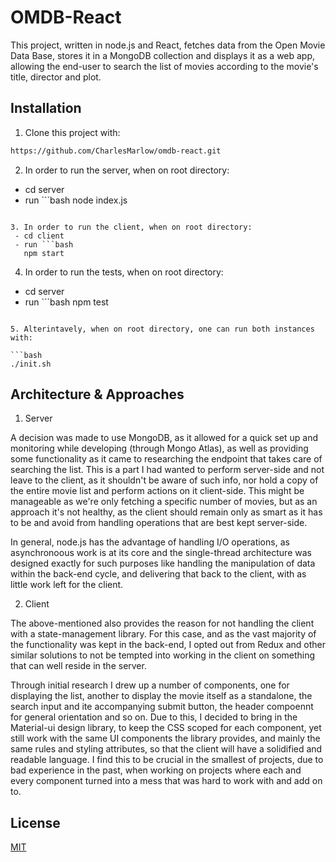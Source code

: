 # OMDB-React

This project, written in node.js and React, fetches data from the Open Movie Data Base, stores it 
in a MongoDB collection and displays it as a web app, allowing the end-user to search the list of 
movies according to the movie's title, director and plot. 

## Installation

1. Clone this project with: 

```bash
https://github.com/CharlesMarlow/omdb-react.git
```

2. In order to run the server, when on root directory: 
 - cd server
 - run ```bash
  node index.js
 ```
 
3. In order to run the client, when on root directory:
  - cd client
  - run ```bash 
    npm start
  ```

4. In order to run the tests, when on root directory: 
  - cd server
  - run ```bash 
    npm test
  ```
  
5. Alterintavely, when on root directory, one can run both instances with: 

```bash
  ./init.sh
```

## Architecture & Approaches
1. Server

A decision was made to use MongoDB, as it allowed for a quick set up and monitoring while developing
(through Mongo Atlas), as well as providing some functionality as it came to researching the endpoint that
takes care of searching the list. This is a part I had wanted to perform server-side and not leave to the client,
as it shouldn't be aware of such info, nor hold a copy of the entire movie list and perform actions on it client-side.
This might be manageable as we're only fetching a specific number of movies, but as an approach it's not healthy,
as the client should remain only as smart as it has to be and avoid from handling operations that are best kept server-side.

In general, node.js has the advantage of handling I/O operations, as asynchronoous work is at its core and the single-thread 
architecture was designed exactly for such purposes like handling the manipulation of data within the back-end cycle, 
and delivering that back to the client, with as little work left for the client. 

2. Client

The above-mentioned also provides the reason for not handling the client with a state-management library. For this case, 
and as the vast majority of the functionality was kept in the back-end, I opted out from Redux and other similar solutions
to not be tempted into working in the client on something that can well reside in the server. 

Through initial research I drew up a number of components, one for displaying the list, another to display the movie itself 
as a standalone, the search input and ite accompanying submit button, the header compoennt for general orientation and so on. 
Due to this, I decided to bring in the Material-ui design library, to keep the CSS scoped for each component, yet still work 
with the same UI components the library provides, and mainly the same rules and styling attributes, so that the client will have 
a solidified and readable language. 
I find this to be crucial in the smallest of projects, due to bad experience in the past, when working on projects where each 
and every component turned into a mess that was hard to work with and add on to. 


## License
[MIT](https://choosealicense.com/licenses/mit/)
